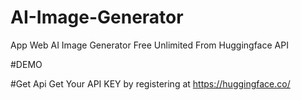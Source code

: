 # AI-Image-Generator
App Web AI Image Generator Free Unlimited From Huggingface API

#DEMO


#Get Api
Get Your API KEY by registering at https://huggingface.co/
